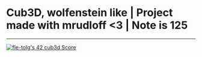# Cub3D, wolfenstein like | Project made with mrudloff <3 | Note is 125
---
[![fle-tolg's 42 cub3d Score](https://badge42.vercel.app/api/v2/cl9cmwvne00060gk0c97a1d69/project/2998189)](https://github.com/JaeSeoKim/badge42)

